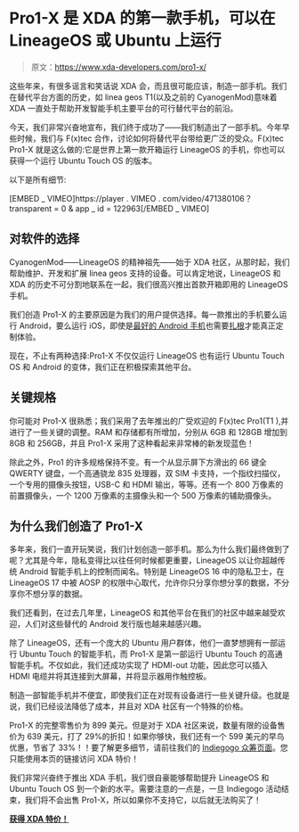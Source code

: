 # Pro1-X 是 XDA 的第一款手机，可以在 LineageOS 或 Ubuntu 上运行

> 原文：<https://www.xda-developers.com/pro1-x/>

这些年来，有很多谣言和笑话说 XDA 会，而且很可能应该，制造一部手机。我们在替代平台方面的历史，如 linea geos T1(以及之前的 CyanogenMod)意味着 XDA 一直处于帮助开发智能手机主要平台的可行替代平台的前沿。

今天，我们非常兴奋地宣布，我们终于成功了——我们制造出了一部手机。今年早些时候，我们与 F(x)tec 合作，讨论如何将替代平台带给更广泛的受众。F(x)tec Pro1-X 就是这么做的:它是世界上第一款开箱运行 LineageOS 的手机，你也可以获得一个运行 Ubuntu Touch OS 的版本。

以下是所有细节:

[EMBED _ VIMEO]https://player . VIMEO . com/video/471380106？transparent = 0 & app _ id = 122963[/EMBED _ VIMEO]

## 对软件的选择

CyanogenMod——LineageOS 的精神祖先——始于 XDA 社区，从那时起，我们帮助维护、开发和扩展 linea geos 支持的设备。可以肯定地说，LineageOS 和 XDA 的历史不可分割地联系在一起，我们很高兴推出首款开箱即用的 LineageOS 手机。

我们创造 Pro1-X 的主要原因是为我们的用户提供选择。每一款推出的手机要么运行 Android，要么运行 iOS，即使是[最好的 Android 手机](https://www.xda-developers.com/best-android-phones/)也需要[扎根](https://www.xda-developers.com/how-to-root-2/)才能真正定制体验。

现在，不止有两种选择:Pro1-X 不仅仅运行 LineageOS 也有运行 Ubuntu Touch OS 和 Android 的变体，我们正在积极探索其他平台。

## 关键规格

你可能对 Pro1-X 很熟悉；我们采用了去年推出的广受欢迎的 F(x)tec Pro1(T1 ),并进行了一些关键的调整。RAM 和存储都有所增加，分别从 6GB 和 128GB 增加到 8GB 和 256GB，并且 Pro1-X 采用了这种看起来非常棒的新发现蓝色！

除此之外，Pro1 的许多规格保持不变。有一个从显示屏下方滑出的 66 键全 QWERTY 键盘，一个高通骁龙 835 处理器，双 SIM 卡支持，一个指纹扫描仪，一个专用的摄像头按钮，USB-C 和 HDMI 输出，等等。还有一个 800 万像素的前置摄像头，一个 1200 万像素的主摄像头和一个 500 万像素的辅助摄像头。

## 为什么我们创造了 Pro1-X

多年来，我们一直开玩笑说，我们计划创造一部手机。那么为什么我们最终做到了呢？尤其是今年，隐私变得比以往任何时候都更重要，LineageOS 以让你超越传统 Android 智能手机上的控制而闻名。特别是 LineageOS 16 中的隐私卫士，在 LineageOS 17 中被 AOSP 的权限中心取代，允许你只分享你想分享的数据，不分享你不想分享的数据。

我们还看到，在过去几年里，LineageOS 和其他平台在我们的社区中越来越受欢迎，人们对这些替代的 Android 发行版也越来越感兴趣。

除了 LineageOS，还有一个庞大的 Ubuntu 用户群体，他们一直梦想拥有一部运行 Ubuntu Touch 的智能手机，而 Pro1-X 是第一部运行 Ubuntu Touch 的高通智能手机。不仅如此，我们还成功实现了 HDMI-out 功能，因此您可以插入 HDMI 电缆并将其连接到大屏幕，并将显示器用作触控板。

制造一部智能手机并不便宜，即使我们正在对现有设备进行一些关键升级。也就是说，我们已经设法降低了成本，并且对 XDA 社区有一个特殊的价格。

Pro1-X 的完整零售价为 899 美元。但是对于 XDA 社区来说，数量有限的设备售价为 639 美元，打了 29%的折扣！如果你够快，我们还有一个 599 美元的早鸟优惠，节省了 33%！！要了解更多细节，请前往我们的 [Indiegogo 众筹页面](http://xda.tv/Pro1XIG)。您只能使用本页的链接访问 XDA 特价！

我们非常兴奋终于推出 XDA 手机，我们很自豪能够帮助提升 LineageOS 和 Ubuntu Touch OS 到一个新的水平。需要注意的一点是，一旦 Indiegogo 活动结束，我们将不会出售 Pro1-X，所以如果你不支持它，以后就无法购买了！

[**获得 XDA 特价！**](http://xda.tv/Pro1XIG)